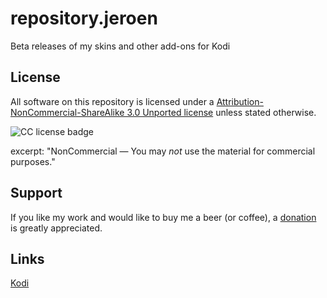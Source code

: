 # repository.jeroen
Beta releases of my skins and other add-ons for Kodi

## License
All software on this repository is licensed under a [Attribution-NonCommercial-ShareAlike 3.0 Unported license](http://creativecommons.org/licenses/by-nc-sa/3.0/) unless stated otherwise.

![CC license badge](http://mirrors.creativecommons.org/presskit/buttons/80x15/png/by-nc-sa.png)

excerpt:
"NonCommercial — You may *not* use the material for commercial purposes."

## Support
If you like my work and would like to buy me a beer (or coffee), a [donation](https://github.com/jeroenpardon/repository.jeroen/wiki/Support-&-contribute) is greatly appreciated.

## Links
[Kodi](http://www.kodi.tv/)
